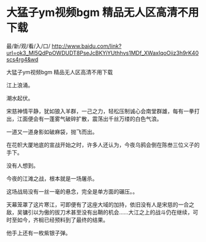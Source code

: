 # 大猛子ym视频bgm 精品无人区高清不用下载

最/新/观/看/入/口/ http://www.baidu.com/link?url=ok3_Ml5QdPpOWDUDT8PseJcBKYiYUthhvs1MDf_XWaxIqoOiiz3h9rK40scs4rg4&wd

大猛子ym视频bgm 精品无人区高清不用下载


江上浪涌。

潮水起伏。

宋慈神情平静，犹如狼入羊群，一己之力，轻松压制诚心会南堂群雄，每有一拳打出，江面便会有一蓬雾气破碎扩散，震荡出千丝万缕的白色气浪。

一道又一道身影如破麻袋，抛飞而出。

在花帜大厦地底的宣战开始之时，许多人还认为，今夜乌鸦会倒在陈叁三位义子的手下。

没有人想到。

今夜的江滩之战，根本就是一场屠杀。

这场战局没有一丝一毫的悬念，完全是单方面的碾压。。

天幕笼罩了这片寒江，可即便有了这座大域的加持，依旧没有人是宋慈的一合之敌，吴镛引以为傲的拔刀术甚至没有出鞘的机会……大江之上的战斗仍在继续，可时至如今，齐榈已经预料到了最终的结果。

他手上还有一枚紫银子弹。
